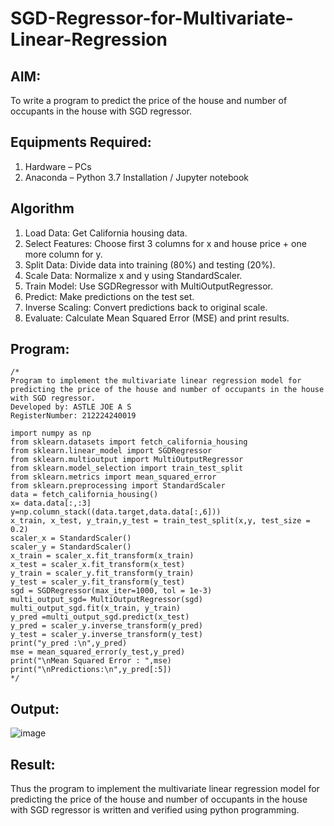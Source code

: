 # SGD-Regressor-for-Multivariate-Linear-Regression

## AIM:
To write a program to predict the price of the house and number of occupants in the house with SGD regressor.

## Equipments Required:
1. Hardware – PCs
2. Anaconda – Python 3.7 Installation / Jupyter notebook

## Algorithm
1. Load Data: Get California housing data.
2. Select Features: Choose first 3 columns for x and house price + one more column for y.
3. Split Data: Divide data into training (80%) and testing (20%).
4. Scale Data: Normalize x and y using StandardScaler.
5. Train Model: Use SGDRegressor with MultiOutputRegressor.
6. Predict: Make predictions on the test set.
7. Inverse Scaling: Convert predictions back to original scale.
8. Evaluate: Calculate Mean Squared Error (MSE) and print results.

## Program:
```
/*
Program to implement the multivariate linear regression model for predicting the price of the house and number of occupants in the house with SGD regressor.
Developed by: ASTLE JOE A S
RegisterNumber: 212224240019

import numpy as np
from sklearn.datasets import fetch_california_housing
from sklearn.linear_model import SGDRegressor
from sklearn.multioutput import MultiOutputRegressor
from sklearn.model_selection import train_test_split
from sklearn.metrics import mean_squared_error
from sklearn.preprocessing import StandardScaler
data = fetch_california_housing()
x= data.data[:,:3]
y=np.column_stack((data.target,data.data[:,6]))
x_train, x_test, y_train,y_test = train_test_split(x,y, test_size = 0.2)
scaler_x = StandardScaler()
scaler_y = StandardScaler()
x_train = scaler_x.fit_transform(x_train)
x_test = scaler_x.fit_transform(x_test)
y_train = scaler_y.fit_transform(y_train)
y_test = scaler_y.fit_transform(y_test)
sgd = SGDRegressor(max_iter=1000, tol = 1e-3)
multi_output_sgd= MultiOutputRegressor(sgd)
multi_output_sgd.fit(x_train, y_train)
y_pred =multi_output_sgd.predict(x_test)
y_pred = scaler_y.inverse_transform(y_pred)
y_test = scaler_y.inverse_transform(y_test)
print("y_pred :\n",y_pred)
mse = mean_squared_error(y_test,y_pred)
print("\nMean Squared Error : ",mse)
print("\nPredictions:\n",y_pred[:5]) 
*/
```

## Output:
![image](https://github.com/user-attachments/assets/4ec23905-2d93-4359-947f-3b6f90f7a64d)


## Result:
Thus the program to implement the multivariate linear regression model for predicting the price of the house and number of occupants in the house with SGD regressor is written and verified using python programming.
